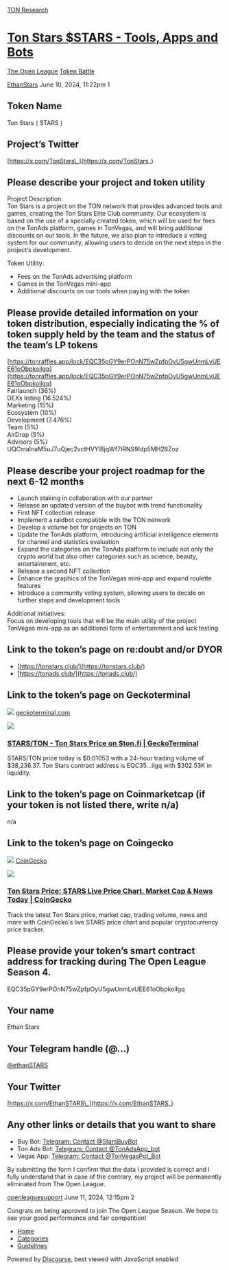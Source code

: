 [TON Research](/)

# [Ton Stars $STARS - Tools, Apps and Bots](/t/ton-stars-stars-tools-apps-and-bots/24634)

[The Open League](/c/the-open-league/token-leaderboard/57)  [Token Battle](/c/the-open-league/token-leaderboard/57) 

    

[EthanStars](https://tonresear.ch/u/EthanStars)   June 10, 2024, 11:22pm  1

## [](#token-name-1)Token Name

Ton Stars ( STARS )

## [](#projects-twitter-2)Project’s Twitter

[https://x.com/TonStars\_](https://x.com/TonStars_)

## [](#please-describe-your-project-and-token-utility-3)Please describe your project and token utility

Project Description:  
Ton Stars is a project on the TON network that provides advanced tools and games, creating the Ton Stars Elite Club community. Our ecosystem is based on the use of a specially created token, which will be used for fees on the TonAds platform, games in TonVegas, and will bring additional discounts on our tools. In the future, we also plan to introduce a voting system for our community, allowing users to decide on the next steps in the project’s development.

Token Utility:

*   Fees on the TonAds advertising platform
*   Games in the TonVegas mini-app
*   Additional discounts on our tools when paying with the token

## [](#please-provide-detailed-information-on-your-token-distribution-especially-indicating-the-of-token-supply-held-by-the-team-and-the-status-of-the-teams-lp-tokens-4)Please provide detailed information on your token distribution, especially indicating the % of token supply held by the team and the status of the team’s LP tokens

[https://tonraffles.app/lock/EQC35pGY9erPOnN75wZpfpOyU5gwUnmLvUEE61oObpkoilgq](https://tonraffles.app/lock/EQC35pGY9erPOnN75wZpfpOyU5gwUnmLvUEE61oObpkoilgq)  
Fairlaunch (36%)  
DEXs listing (16.524%)  
Marketing (15%)  
Ecosystem (10%)  
Development (7.476%)  
Team (5%)  
AirDrop (5%)  
Advisors (5%)  
UQCmaInaM5uJ7uQjec2vctHVYlBjqWf7IRNS9Idp5MH28Zoz

## [](#please-describe-your-project-roadmap-for-the-next-6-12-months-5)Please describe your project roadmap for the next 6-12 months

*   Launch staking in collaboration with our partner
*   Release an updated version of the buybot with trend functionality
*   First NFT collection release
*   Implement a raidbot compatible with the TON network
*   Develop a volume bot for projects on TON
*   Update the TonAds platform, introducing artificial intelligence elements for channel and statistics evaluation
*   Expand the categories on the TonAds platform to include not only the crypto world but also other categories such as science, beauty, entertainment, etc.
*   Release a second NFT collection
*   Enhance the graphics of the TonVegas mini-app and expand roulette features
*   Introduce a community voting system, allowing users to decide on further steps and development tools

Additional Initiatives:  
Focus on developing tools that will be the main utility of the project  
TonVegas mini-app as an additional form of entertainment and luck testing

## [](#link-to-the-tokens-page-on-redoubt-andor-dyor-6)Link to the token’s page on re:doubt and/or DYOR

*   [https://tonstars.club/](https://tonstars.club/)
*   [https://tonads.club/](https://tonads.club/)

## [](#link-to-the-tokens-page-on-geckoterminal-7)Link to the token’s page on Geckoterminal

![](https://tonresear.ch/uploads/default/original/2X/6/634d2ca8e408bed765ed29de6b9d29d55e817cab.png) [geckoterminal.com](https://www.geckoterminal.com/ton/pools/EQBoUvSGBbAmQ_6ZFkjLfnBT8jDhXJdfBcId8SPY441c5K3K)

![](https://tonresear.ch/uploads/default/optimized/2X/0/06530047bfd1d6a7a8869faaa6c982a10e469424_2_690x388.png)

### [STARS/TON - Ton Stars Price on Ston.fi | GeckoTerminal](https://www.geckoterminal.com/ton/pools/EQBoUvSGBbAmQ_6ZFkjLfnBT8jDhXJdfBcId8SPY441c5K3K)

STARS/TON price today is $0.01053 with a 24-hour trading volume of $38,236.37. Ton Stars contract address is EQC35...ilgq with $302.53K in liquidity.

## [](#link-to-the-tokens-page-on-coinmarketcap-if-your-token-is-not-listed-there-write-na-8)Link to the token’s page on Coinmarketcap (if your token is not listed there, write n/a)

n/a

## [](#link-to-the-tokens-page-on-coingecko-9)Link to the token’s page on Coingecko

![](https://tonresear.ch/uploads/default/original/2X/0/05748bb2c42c51d37e98ebea978fb289927c8ef4.png) [CoinGecko](https://www.coingecko.com/en/coins/ton-stars)

![](https://tonresear.ch/uploads/default/original/2X/1/1342020d7f99f5356673271fcc1d1e7f8448a586.png)

### [Ton Stars Price: STARS Live Price Chart, Market Cap & News Today | CoinGecko](https://www.coingecko.com/en/coins/ton-stars)

Track the latest Ton Stars price, market cap, trading volume, news and more with CoinGecko's live STARS price chart and popular cryptocurrency price tracker.

## [](#please-provide-your-tokens-smart-contract-address-for-tracking-during-the-open-league-season-4-10)Please provide your token’s smart contract address for tracking during The Open League Season 4.

EQC35pGY9erPOnN75wZpfpOyU5gwUnmLvUEE61oObpkoilgq

## [](#your-name-11)Your name

Ethan Stars

## [](#your-telegram-handle-12)Your Telegram handle (@…)

[@ethanSTARS](/u/ethanstars)

## [](#your-twitter-13)Your Twitter

[https://x.com/EthanSTARS\_](https://x.com/EthanSTARS_)

## [](#any-other-links-or-details-that-you-want-to-share-14)Any other links or details that you want to share

*   Buy Bot: [Telegram: Contact @StarsBuyBot](https://t.me/StarsBuyBot)
*   Ton Ads Bot: [Telegram: Contact @TonAdsApp\_bot](https://t.me/TonAdsApp_bot)
*   Vegas App: [Telegram: Contact @TonVegasPot\_Bot](https://t.me/TonVegasPot_Bot)

By submitting the form I confirm that the data I provided is correct and I fully understand that in case of the contrary, my project will be permanently eliminated from The Open League.

 

[openleaguesupport](https://tonresear.ch/u/openleaguesupport) June 11, 2024, 12:15pm  2

Congrats on being approved to join The Open League Season. We hope to see your good performance and fair competition!

 

*   [Home](/)
*   [Categories](/categories)
*   [Guidelines](/guidelines)

Powered by [Discourse](https://www.discourse.org), best viewed with JavaScript enabled